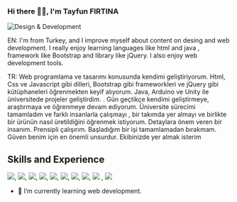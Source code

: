 ### Hi there 🙋‍♂️, I'm Tayfun FIRTINA
![Design & Development](https://media.giphy.com/media/iIqmM5tTjmpOB9mpbn/giphy.gif)

EN: 
I'm from Turkey, and I improve myself about content on desing and web development. I really enjoy learning languages like html and java , framework like Bootstrap and library like jQuery. 
I also enjoy web development tools.

TR:
Web programlama ve tasarımı konusunda kendimi geliştiriyorum. Html, Css ve Javascript gibi dilleri, Bootstrap gibi frameworkleri ve jQuery gibi kütüphaneleri öğrenmekten keyif alıyorum. Java, Arduino ve Unity  ile üniversitede projeler geliştirdim. . Gün geçtikçe kendimi geliştirmeye, araştırmaya ve öğrenmeye devam ediyorum.
    Üniversite sürecimi tamamladım ve farklı insanlarla çalışmayı , bir takımda yer almayı ve birlikte bir ürünün nasıl üretildiğini öğrenmek istiyorum.
    Detaylara önem veren bir insanım. Prensipli çalışırım. Başladığım bir işi tamamlamadan bırakmam. Güven benim için en önemli unsurdur. Ekibinizde yer almak isterim

## Skills and Experience

<img src="https://img.icons8.com/color/48/000000/html-5--v1.png"/>,
<img src="https://img.icons8.com/color/48/000000/css3.png"/>,
<img src="https://img.icons8.com/color/48/000000/javascript--v1.png"/>,
<img src="https://img.icons8.com/color/48/000000/bootstrap.png"/>,
<img src="https://img.icons8.com/color/48/000000/sass.png"/>,
<img src="https://img.icons8.com/ios/50/4a90e2/jquery.png"/>,
<img src="https://img.icons8.com/color/48/000000/java-coffee-cup-logo--v1.png"/>,
<img src="https://img.icons8.com/color/48/000000/postgreesql.png"/>,
<img src="https://img.icons8.com/ios-filled/50/4a90e2/c-sharp-logo.png"/> ,
<img src="https://img.icons8.com/material-rounded/56/4a90e2/asp.png"/>


- 🌱 I’m currently learning web development. 
